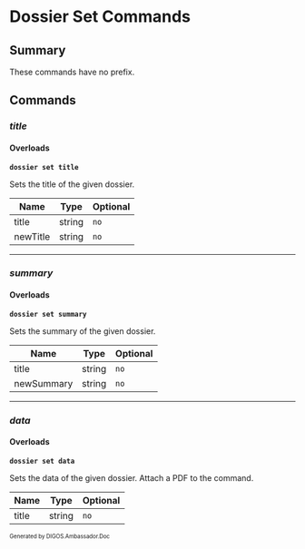 ﻿Dossier Set Commands
====================
## Summary
These commands have no prefix.

## Commands
### *title*
#### Overloads
**`dossier set title`**

Sets the title of the given dossier.

| Name | Type | Optional |
| --- | --- | --- |
| title | string | `no` |
| newTitle | string | `no` |

---

### *summary*
#### Overloads
**`dossier set summary`**

Sets the summary of the given dossier.

| Name | Type | Optional |
| --- | --- | --- |
| title | string | `no` |
| newSummary | string | `no` |

---

### *data*
#### Overloads
**`dossier set data`**

Sets the data of the given dossier. Attach a PDF to the command.

| Name | Type | Optional |
| --- | --- | --- |
| title | string | `no` |

<sub><sup>Generated by DIGOS.Ambassador.Doc</sup></sub>
